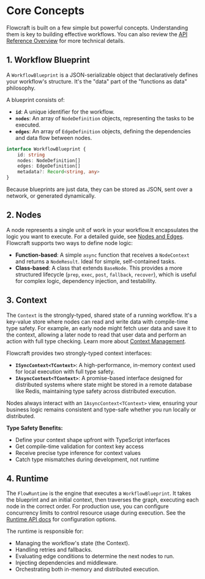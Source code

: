 # Core Concepts

Flowcraft is built on a few simple but powerful concepts. Understanding them is key to building effective workflows. You can also review the [API Reference Overview](/api/) for more technical details.

## 1. Workflow Blueprint

A `WorkflowBlueprint` is a JSON-serializable object that declaratively defines your workflow's structure. It's the "data" part of the "functions as data" philosophy.

A blueprint consists of:
-   **`id`**: A unique identifier for the workflow.
-   **`nodes`**: An array of `NodeDefinition` objects, representing the tasks to be executed.
-   **`edges`**: An array of `EdgeDefinition` objects, defining the dependencies and data flow between nodes.

```typescript
interface WorkflowBlueprint {
	id: string
	nodes: NodeDefinition[]
	edges: EdgeDefinition[]
	metadata?: Record<string, any>
}
```

Because blueprints are just data, they can be stored as JSON, sent over a network, or generated dynamically.

## 2. Nodes

A node represents a single unit of work in your workflow.It encapsulates the logic you want to execute. For a detailed guide, see [Nodes and Edges](/guide/nodes-and-edges). Flowcraft supports two ways to define node logic:

-   **Function-based**: A simple `async` function that receives a `NodeContext` and returns a `NodeResult`. Ideal for simple, self-contained tasks.
-   **Class-based**: A class that extends `BaseNode`. This provides a more structured lifecycle (`prep`, `exec`, `post`, `fallback`, `recover`), which is useful for complex logic, dependency injection, and testability.

## 3. Context

The `Context` is the strongly-typed, shared state of a running workflow. It's a key-value store where nodes can read and write data with compile-time type safety. For example, an early node might fetch user data and save it to the context, allowing a later node to read that user data and perform an action with full type checking. Learn more about [Context Management](/guide/context-management).

Flowcraft provides two strongly-typed context interfaces:
-   **`ISyncContext<TContext>`**: A high-performance, in-memory context used for local execution with full type safety.
-   **`IAsyncContext<TContext>`**: A promise-based interface designed for distributed systems where state might be stored in a remote database like Redis, maintaining type safety across distributed execution.

Nodes always interact with an `IAsyncContext<TContext>` view, ensuring your business logic remains consistent and type-safe whether you run locally or distributed.

**Type Safety Benefits:**
- Define your context shape upfront with TypeScript interfaces
- Get compile-time validation for context key access
- Receive precise type inference for context values
- Catch type mismatches during development, not runtime

## 4. Runtime

The `FlowRuntime` is the engine that executes a `WorkflowBlueprint`. It takes the blueprint and an initial context, then traverses the graph, executing each node in the correct order. For production use, you can configure concurrency limits to control resource usage during execution. See the [Runtime API docs](/api/runtime) for configuration options.

The runtime is responsible for:
-   Managing the workflow's state (the Context).
-   Handling retries and fallbacks.
-   Evaluating edge conditions to determine the next nodes to run.
-   Injecting dependencies and middleware.
-   Orchestrating both in-memory and distributed execution.
